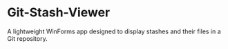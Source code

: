 Git-Stash-Viewer
================

A lightweight WinForms app designed to display stashes and their files in a Git repository.
